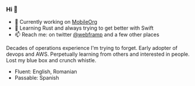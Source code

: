 ### Hi 👋

<!--
**webframp/webframp** is a ✨ _special_ ✨ repository because its `README.md` (this file) appears on your GitHub profile.
-->

- 🔭 Currently working on [MobileOrg](https://github.com/MobileOrg/mobileorg/)
- 🌱 Learning Rust and always trying to get better with Swift
- 📫 Reach me: on twitter [@webframp](https://twitter.com/webframp) and a few other places

Decades of operations experience I'm trying to forget.
Early adopter of devops and AWS.
Perpetually learning from others and interested in people.
Lost my blue box and crunch whistle.

- Fluent: English, Romanian
- Passable: Spanish
